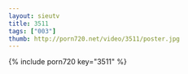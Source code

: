 ```yaml
--- 
layout: sieutv
title: 3511
tags: ["003"]
thumb: http://porn720.net/video/3511/poster.jpg
---
```

{% include porn720 key="3511" %} 
